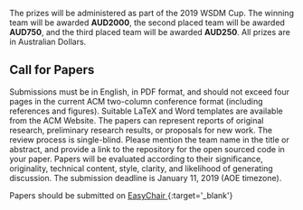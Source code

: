 The prizes will be administered as part of the 2019 WSDM Cup. The winning team will be awarded
**AUD2000**, the second placed team will be awarded **AUD750**, and the third placed team will be awarded **AUD250**. All prizes are in Australian Dollars.

## Call for Papers

Submissions must be in English, in PDF format, and should not exceed four pages in the current ACM two-column conference format (including references and figures). Suitable LaTeX and Word templates are available from the ACM Website. The papers can represent reports of original research, preliminary research results, or proposals for new work. The review process is ​​single-blind. ​Please mention the team name in the title or abstract, and provide a link to the repository for the open sourced code in your paper. Papers will be evaluated according to their significance, originality, technical content, style, clarity, and likelihood of generating discussion. The submission deadline is January 11, 2019 (AOE timezone).

Papers should be submitted on [ EasyChair ](https://easychair.org/conferences/?conf=wsdmcup2019ssspc){:target='_blank'}